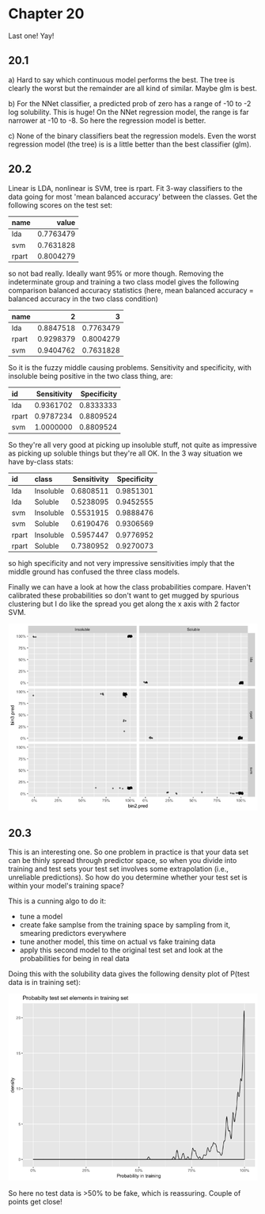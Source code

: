 # Chapter 20
Last one! Yay!

## 20.1

a) Hard to say which continuous model performs the best. The tree is clearly the worst but the remainder are all kind of similar. Maybe glm is best. 

b) For the NNet classifier, a predicted prob of zero has a range of -10 to -2 log solubility. This is huge! On the NNet regression model, the range is far narrower at -10 to -8. So here the regression model is better. 

c) None of the binary classifiers beat the regression models. Even the worst regression model (the tree) is is a little better than the best classifier (glm). 

## 20.2

Linear is LDA, nonlinear is SVM, tree is rpart. Fit 3-way classifiers to the data going for most 'mean balanced accuracy' between the classes. Get the following scores on the test set:

|name  |     value|
|:-----|---------:|
|lda   | 0.7763479|
|svm   | 0.7631828|
|rpart | 0.8004279|

so not bad really. Ideally want 95% or more though. Removing the indeterminate group and training a two class model gives the following comparison balanced accuracy statistics (here, mean balanced accuracy = balanced accuracy in the two class condition)

|name  |         2|         3|
|:-----|---------:|---------:|
|lda   | 0.8847518| 0.7763479|
|rpart | 0.9298379| 0.8004279|
|svm   | 0.9404762| 0.7631828|

So it is the fuzzy middle causing problems. Sensitivity and specificity, with insoluble being positive in the two class thing, are:

|id    | Sensitivity| Specificity|
|:-----|-----------:|-----------:|
|lda   |   0.9361702|   0.8333333|
|rpart |   0.9787234|   0.8809524|
|svm   |   1.0000000|   0.8809524|

So they're all very good at picking up insoluble stuff, not quite as impressive as picking up soluble things but they're all OK. In the 3 way situation we have by-class stats:

|id    |class     | Sensitivity| Specificity|
|:-----|:---------|-----------:|-----------:|
|lda   |Insoluble |   0.6808511|   0.9851301|
|lda   |Soluble   |   0.5238095|   0.9452555|
|svm   |Insoluble |   0.5531915|   0.9888476|
|svm   |Soluble   |   0.6190476|   0.9306569|
|rpart |Insoluble |   0.5957447|   0.9776952|
|rpart |Soluble   |   0.7380952|   0.9270073|

so high specificity and not very impressive sensitivities imply that the middle ground has confused the three class models. 

Finally we can have a look at how the class probabilities compare. Haven't calibrated these probabilities so don't want to get mugged by spurious clustering but I do like the spread you get along the x axis with 2 factor SVM. 

![img](20.2/plot.png)

## 20.3 

This is an interesting one. So one problem in practice is that your data set can be thinly spread through predictor space, so when you divide into training and test sets your test set involves some extrapolation (i.e., unreliable predictions). So how do you determine whether your test set is within your model's training space? 

This is a cunning algo to do it:

 * tune a model 
 * create fake samplse from the training space by sampling from it, smearing predictors everywhere
 * tune another model, this time on actual vs fake training data
 * apply this second model to the original test set and look at the probabilities for being in real data

Doing this with the solubility data gives the following density plot of P(test data is in training set):

![img](20.3/plot.png)

So here no test data is >50% to be fake, which is reassuring. Couple of points get close! 